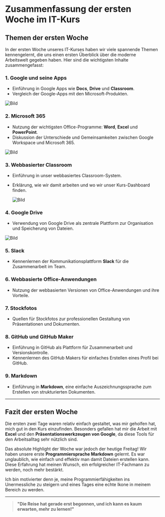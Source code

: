 # Zusammenfassung der ersten Woche im IT-Kurs

## Themen der ersten Woche

In der ersten Woche unseres IT-Kurses haben wir viele spannende Themen kennengelernt, die uns einen ersten Überblick über die moderne Arbeitswelt gegeben haben. Hier sind die wichtigsten Inhalte zusammengefasst:

### **1. Google und seine Apps**
- Einführung in Google Apps wie **Docs**, **Drive** und **Classroom**.
- Vergleich der Google-Apps mit den Microsoft-Produkten.

![Bild](https://upload.wikimedia.org/wikipedia/commons/thumb/2/2f/Google_2015_logo.svg/375px-Google_2015_logo.svg.png)

### **2. Microsoft 365**
- Nutzung der wichtigsten Office-Programme: **Word**, **Excel** und **PowerPoint**.
- Diskussion der Unterschiede und Gemeinsamkeiten zwischen Google Workspace und Microsoft 365.

![Bild](https://imgs.search.brave.com/bCZk_nqUiZ6UoGHzBU3vvKhFCW_eTc93kgRD28VKlpE/rs:fit:500:0:0:0/g:ce/aHR0cHM6Ly9pbWdz/LnNlYXJjaC5icmF2/ZS5jb20vN0R6MjBI/U1JtelVfVzBETk5P/UE5QdDhfREEzekhm/WERTUlY1U1hjOTV4/VS9yczpmaXQ6NTYw/OjMyMDoxOjAvZzpj/ZS9hSFIwY0hNNkx5/OWpaRzR1L2QyOXli/R1IyWldOMGIzSnMv/YjJkdkxtTnZiUzlz/YjJkdi9jeTlOYVdO/eWIzTnZablF0L016/WTFMbk4yWnc.jpeg)

### **3. Webbasierter Classroom**
- Einführung in unser webbasiertes Classroom-System.
- Erklärung, wie wir damit arbeiten und wo wir unser Kurs-Dashboard finden.

  ![Bild](https://imgs.search.brave.com/WVFTmU065rM-rqyP9Q57RQwfH3w5Qp2rJ7_QxnYyxIU/rs:fit:500:0:0:0/g:ce/aHR0cHM6Ly91cGxv/YWQud2lraW1lZGlh/Lm9yZy93aWtpcGVk/aWEvY29tbW9ucy90/aHVtYi8xLzE5L0dv/b2dsZV9DbGFzc3Jv/b21fTG9nby5zdmcv/MjIwcHgtR29vZ2xl/X0NsYXNzcm9vbV9M/b2dvLnN2Zy5wbmc)

### **4. Google Drive**
- Verwendung von Google Drive als zentrale Plattform zur Organisation und Speicherung von Dateien.
  
 ![Bild](https://imgs.search.brave.com/woMrqAl8Gv8XgIxSdmYwZPDEMIsljjTH87cxlmnk6u8/rs:fit:200:200:1:0/g:ce/aHR0cHM6Ly9wbGF5/LWxoLmdvb2dsZXVz/ZXJjb250ZW50LmNv/bS90LWp1VndYQThs/REFrOHVRMkw2ZDZL/ODNqcGdRb3FtSzFp/Y0JfbDl5dmhJQVEy/UVRfMVhiUndnNUlw/WTA4OTA2cU)
 
### **5. Slack**
- Kennenlernen der Kommunikationsplattform **Slack** für die Zusammenarbeit im Team.

### **6. Webbasierte Office-Anwendungen**
- Nutzung der webbasierten Versionen von Office-Anwendungen und ihre Vorteile.

### **7. Stockfotos**
- Quellen für Stockfotos zur professionellen Gestaltung von Präsentationen und Dokumenten.

### **8. GitHub und GitHub Maker**
- Einführung in GitHub als Plattform für Zusammenarbeit und Versionskontrolle.
- Kennenlernen des GitHub Makers für einfaches Erstellen eines Profil bei GitHub.

### **9. Markdown**
- Einführung in **Markdown**, eine einfache Auszeichnungssprache zum Erstellen von strukturierten Dokumenten.

---

## Fazit der ersten Woche

Die ersten zwei Tage waren relativ einfach gestaltet, was mir geholfen hat, mich gut in den Kurs einzufinden. Besonders gefallen hat mir die Arbeit mit **Excel** und den **Präsentationswerkzeugen von Google**, da diese Tools für den Arbeitsalltag sehr nützlich sind.

Das absolute Highlight der Woche war jedoch der heutige Freitag! Wir haben unsere erste **Programmiersprache Markdown** gelernt. Es war unglaublich, wie einfach und effektiv man damit Dateien erstellen kann. Diese Erfahrung hat meinen Wunsch, ein erfolgreicher IT-Fachmann zu werden, noch mehr bestärkt.  

Ich bin motivierter denn je, meine Programmierfähigkeiten ins Unermessliche zu steigern und eines Tages eine echte Ikone in meinem Bereich zu werden.

---

> **"Die Reise hat gerade erst begonnen, und ich kann es kaum erwarten, mehr zu lernen!"**

